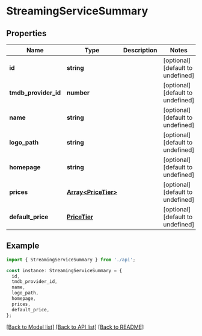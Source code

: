 # StreamingServiceSummary

## Properties

| Name                 | Type                                       | Description | Notes                             |
| -------------------- | ------------------------------------------ | ----------- | --------------------------------- |
| **id**               | **string**                                 |             | [optional] [default to undefined] |
| **tmdb_provider_id** | **number**                                 |             | [optional] [default to undefined] |
| **name**             | **string**                                 |             | [optional] [default to undefined] |
| **logo_path**        | **string**                                 |             | [optional] [default to undefined] |
| **homepage**         | **string**                                 |             | [optional] [default to undefined] |
| **prices**           | [**Array&lt;PriceTier&gt;**](PriceTier.md) |             | [optional] [default to undefined] |
| **default_price**    | [**PriceTier**](PriceTier.md)              |             | [optional] [default to undefined] |

## Example

```typescript
import { StreamingServiceSummary } from './api';

const instance: StreamingServiceSummary = {
  id,
  tmdb_provider_id,
  name,
  logo_path,
  homepage,
  prices,
  default_price,
};
```

[[Back to Model list]](../README.md#documentation-for-models) [[Back to API list]](../README.md#documentation-for-api-endpoints) [[Back to README]](../README.md)
